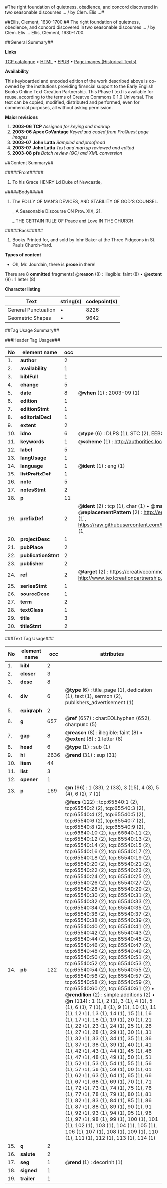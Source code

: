 #The right foundation of quietness, obedience, and concord discovered in two seasonable discourses ... / by Clem. Elis ...#

##Ellis, Clement, 1630-1700.##
The right foundation of quietness, obedience, and concord discovered in two seasonable discourses ... / by Clem. Elis ...
Ellis, Clement, 1630-1700.

##General Summary##

**Links**

[TCP catalogue](http://www.ota.ox.ac.uk/tcp/)  • 
[HTML](http://tei.it.ox.ac.uk/tcp/Texts-HTML/free/A39/A39268.html)  • 
[EPUB](http://tei.it.ox.ac.uk/tcp/Texts-EPUB/free/A39/A39268.epub) • 
[Page images (Historical Texts)](https://data.historicaltexts.jisc.ac.uk/view?pubId=eebo-12675894e&pageId=eebo-12675894e-65540-1)

**Availability**

This keyboarded and encoded edition of the
	       work described above is co-owned by the institutions
	       providing financial support to the Early English Books
	       Online Text Creation Partnership. This Phase I text is
	       available for reuse, according to the terms of Creative
	       Commons 0 1.0 Universal. The text can be copied,
	       modified, distributed and performed, even for
	       commercial purposes, all without asking permission.

**Major revisions**

1. __2003-06__ __TCP__ *Assigned for keying and markup*
1. __2003-06__ __Apex CoVantage__ *Keyed and coded from ProQuest page images*
1. __2003-07__ __John Latta__ *Sampled and proofread*
1. __2003-07__ __John Latta__ *Text and markup reviewed and edited*
1. __2003-08__ __pfs__ *Batch review (QC) and XML conversion*

##Content Summary##

#####Front#####

1. To his Grace HENRY Ld Duke of Newcastle,

#####Body#####

1. The FOLLY OF MAN'S DEVICES, AND STABILITY OF GOD'S COUNSEL.

    _ A Seasonable Discourse ON Prov. XIX, 21.

    _ THE CERTAIN RULE OF Peace and Love IN THE CHURCH.

#####Back#####

1. Books Printed for, and sold by Iohn Baker at the Three Pidgeons in St. Pauls Church-Yard.

**Types of content**

  * Oh, Mr. Jourdain, there is **prose** in there!

There are 8 **ommitted** fragments! 
 @__reason__ (8) : illegible: faint (8)  •  @__extent__ (8) : 1 letter (8)

**Character listing**


|Text|string(s)|codepoint(s)|
|---|---|---|
|General Punctuation|•|8226|
|Geometric Shapes|▪|9642|

##Tag Usage Summary##

###Header Tag Usage###

|No|element name|occ|attributes|
|---|---|---|---|
|1.|__author__|2||
|2.|__availability__|1||
|3.|__biblFull__|1||
|4.|__change__|5||
|5.|__date__|8| @__when__ (1) : 2003-09 (1)|
|6.|__edition__|1||
|7.|__editionStmt__|1||
|8.|__editorialDecl__|1||
|9.|__extent__|2||
|10.|__idno__|6| @__type__ (6) : DLPS (1), STC (2), EEBO-CITATION (1), OCLC (1), VID (1)|
|11.|__keywords__|1| @__scheme__ (1) : http://authorities.loc.gov/ (1)|
|12.|__label__|5||
|13.|__langUsage__|1||
|14.|__language__|1| @__ident__ (1) : eng (1)|
|15.|__listPrefixDef__|1||
|16.|__note__|5||
|17.|__notesStmt__|2||
|18.|__p__|11||
|19.|__prefixDef__|2| @__ident__ (2) : tcp (1), char (1)  •  @__matchPattern__ (2) : ([0-9\-]+):([0-9IVX]+) (1), (.+) (1)  •  @__replacementPattern__ (2) : http://eebo.chadwyck.com/downloadtiff?vid=$1&page=$2 (1), https://raw.githubusercontent.com/textcreationpartnership/Texts/master/tcpchars.xml#$1 (1)|
|20.|__projectDesc__|1||
|21.|__pubPlace__|2||
|22.|__publicationStmt__|2||
|23.|__publisher__|2||
|24.|__ref__|2| @__target__ (2) : https://creativecommons.org/publicdomain/zero/1.0/ (1), http://www.textcreationpartnership.org/docs/. (1)|
|25.|__seriesStmt__|1||
|26.|__sourceDesc__|1||
|27.|__term__|2||
|28.|__textClass__|1||
|29.|__title__|3||
|30.|__titleStmt__|2||


###Text Tag Usage###

|No|element name|occ|attributes|
|---|---|---|---|
|1.|__bibl__|2||
|2.|__closer__|3||
|3.|__desc__|8||
|4.|__div__|6| @__type__ (6) : title_page (1), dedication (1), text (1), sermon (2), publishers_advertisement (1)|
|5.|__epigraph__|2||
|6.|__g__|657| @__ref__ (657) : char:EOLhyphen (652), char:punc (5)|
|7.|__gap__|8| @__reason__ (8) : illegible: faint (8)  •  @__extent__ (8) : 1 letter (8)|
|8.|__head__|6| @__type__ (1) : sub (1)|
|9.|__hi__|2636| @__rend__ (31) : sup (31)|
|10.|__item__|44||
|11.|__list__|3||
|12.|__opener__|1||
|13.|__p__|169| @__n__ (96) : 1 (33), 2 (33), 3 (15), 4 (8), 5 (4), 6 (2), 7 (1)|
|14.|__pb__|122| @__facs__ (122) : tcp:65540:1 (2), tcp:65540:2 (2), tcp:65540:3 (2), tcp:65540:4 (2), tcp:65540:5 (2), tcp:65540:6 (2), tcp:65540:7 (2), tcp:65540:8 (2), tcp:65540:9 (2), tcp:65540:10 (2), tcp:65540:11 (2), tcp:65540:12 (2), tcp:65540:13 (2), tcp:65540:14 (2), tcp:65540:15 (2), tcp:65540:16 (2), tcp:65540:17 (2), tcp:65540:18 (2), tcp:65540:19 (2), tcp:65540:20 (2), tcp:65540:21 (2), tcp:65540:22 (2), tcp:65540:23 (2), tcp:65540:24 (2), tcp:65540:25 (2), tcp:65540:26 (2), tcp:65540:27 (2), tcp:65540:28 (2), tcp:65540:29 (2), tcp:65540:30 (2), tcp:65540:31 (2), tcp:65540:32 (2), tcp:65540:33 (2), tcp:65540:34 (2), tcp:65540:35 (2), tcp:65540:36 (2), tcp:65540:37 (2), tcp:65540:38 (2), tcp:65540:39 (2), tcp:65540:40 (2), tcp:65540:41 (2), tcp:65540:42 (2), tcp:65540:43 (2), tcp:65540:44 (2), tcp:65540:45 (2), tcp:65540:46 (2), tcp:65540:47 (2), tcp:65540:48 (2), tcp:65540:49 (2), tcp:65540:50 (2), tcp:65540:51 (2), tcp:65540:52 (2), tcp:65540:53 (2), tcp:65540:54 (2), tcp:65540:55 (2), tcp:65540:56 (2), tcp:65540:57 (2), tcp:65540:58 (2), tcp:65540:59 (2), tcp:65540:60 (2), tcp:65540:61 (2)  •  @__rendition__ (2) : simple:additions (2)  •  @__n__ (114) : 1 (1), 2 (1), 3 (1), 4 (1), 5 (1), 6 (1), 7 (1), 8 (1), 9 (1), 10 (1), 11 (1), 12 (1), 13 (1), 14 (1), 15 (1), 16 (1), 17 (1), 18 (1), 19 (1), 20 (1), 21 (1), 22 (1), 23 (1), 24 (1), 25 (1), 26 (1), 27 (1), 28 (1), 29 (1), 30 (1), 31 (1), 32 (1), 33 (1), 34 (1), 35 (1), 36 (1), 37 (1), 38 (1), 39 (1), 40 (1), 41 (1), 42 (1), 43 (1), 44 (1), 45 (1), 46 (1), 47 (1), 48 (1), 49 (1), 50 (1), 51 (1), 52 (1), 53 (1), 54 (1), 55 (1), 56 (1), 57 (1), 58 (1), 59 (1), 60 (1), 61 (1), 62 (1), 63 (1), 64 (1), 65 (1), 66 (1), 67 (1), 68 (1), 69 (1), 70 (1), 71 (1), 72 (1), 73 (1), 74 (1), 75 (1), 76 (1), 77 (1), 78 (1), 79 (1), 80 (1), 81 (1), 82 (1), 83 (1), 84 (1), 85 (1), 86 (1), 87 (1), 88 (1), 89 (1), 90 (1), 91 (1), 92 (1), 93 (1), 94 (1), 95 (1), 96 (1), 97 (1), 98 (1), 99 (1), 100 (1), 101 (1), 102 (1), 103 (1), 104 (1), 105 (1), 106 (1), 107 (1), 108 (1), 109 (1), 110 (1), 111 (1), 112 (1), 113 (1), 114 (1)|
|15.|__q__|2||
|16.|__salute__|2||
|17.|__seg__|1| @__rend__ (1) : decorInit (1)|
|18.|__signed__|1||
|19.|__trailer__|1||
